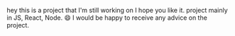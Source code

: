 hey this is a project that I'm still working on I hope you like it. project mainly in JS, React, Node. 😄 
I would be happy to receive any advice on the project.
